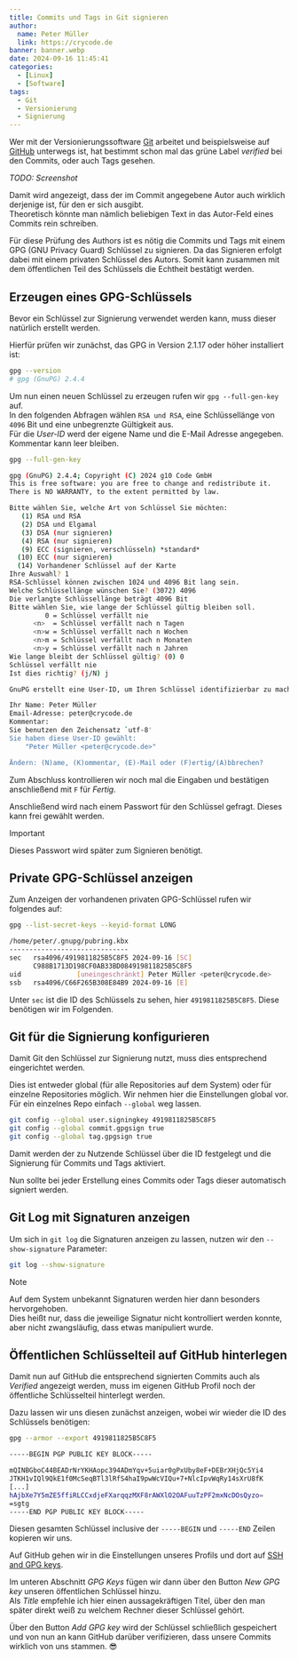 ```yaml
---
title: Commits und Tags in Git signieren
author:
  name: Peter Müller
  link: https://crycode.de
banner: banner.webp
date: 2024-09-16 11:45:41
categories:
  - [Linux]
  - [Software]
tags:
  - Git
  - Versionierung
  - Signierung
---
```


Wer mit der Versionierungssoftware [Git](https://git-scm.com/) arbeitet und beispielsweise auf [GitHub](https://github.com/crycode-de) unterwegs ist, hat bestimmt schon mal das grüne Label *verified* bei den Commits, oder auch Tags gesehen.

*TODO: Screenshot*

Damit wird angezeigt, dass der im Commit angegebene Autor auch wirklich derjenige ist, für den er sich ausgibt.  
Theoretisch könnte man nämlich beliebigen Text in das Autor-Feld eines Commits rein schreiben.

<!-- more -->

Für diese Prüfung des Authors ist es nötig die Commits und Tags mit einem GPG (GNU Privacy Guard) Schlüssel zu signieren.
Da das Signieren erfolgt dabei mit einem privaten Schlüssel des Autors. Somit kann zusammen mit dem öffentlichen Teil des Schlüssels die Echtheit bestätigt werden.

## Erzeugen eines GPG-Schlüssels

Bevor ein Schlüssel zur Signierung verwendet werden kann, muss dieser natürlich erstellt werden.

Hierfür prüfen wir zunächst, das GPG in Version 2.1.17 oder höher installiert ist:

```sh GPG Version prüfen
gpg --version
# gpg (GnuPG) 2.4.4
```

Um nun einen neuen Schlüssel zu erzeugen rufen wir `gpg --full-gen-key` auf.  
In den folgenden Abfragen wählen `RSA und RSA`, eine Schlüssellänge von `4096` Bit und eine unbegrenzte Gültigkeit aus.  
Für die *User-ID* werd der eigene Name und die E-Mail Adresse angegeben. Kommentar kann leer bleiben.

```sh Neuen GPG Schlüssel erzeugen
gpg --full-gen-key

gpg (GnuPG) 2.4.4; Copyright (C) 2024 g10 Code GmbH
This is free software: you are free to change and redistribute it.
There is NO WARRANTY, to the extent permitted by law.

Bitte wählen Sie, welche Art von Schlüssel Sie möchten:
   (1) RSA und RSA
   (2) DSA und Elgamal
   (3) DSA (nur signieren)
   (4) RSA (nur signieren)
   (9) ECC (signieren, verschlüsseln) *standard*
  (10) ECC (nur signieren)
  (14) Vorhandener Schlüssel auf der Karte
Ihre Auswahl? 1
RSA-Schlüssel können zwischen 1024 und 4096 Bit lang sein.
Welche Schlüssellänge wünschen Sie? (3072) 4096
Die verlangte Schlüssellänge beträgt 4096 Bit
Bitte wählen Sie, wie lange der Schlüssel gültig bleiben soll.
         0 = Schlüssel verfällt nie
      <n>  = Schlüssel verfällt nach n Tagen
      <n>w = Schlüssel verfällt nach n Wochen
      <n>m = Schlüssel verfällt nach n Monaten
      <n>y = Schlüssel verfällt nach n Jahren
Wie lange bleibt der Schlüssel gültig? (0) 0
Schlüssel verfällt nie
Ist dies richtig? (j/N) j

GnuPG erstellt eine User-ID, um Ihren Schlüssel identifizierbar zu machen.

Ihr Name: Peter Müller
Email-Adresse: peter@crycode.de
Kommentar: 
Sie benutzen den Zeichensatz `utf-8'
Sie haben diese User-ID gewählt:
    "Peter Müller <peter@crycode.de>"

Ändern: (N)ame, (K)ommentar, (E)-Mail oder (F)ertig/(A)bbrechen?
```

Zum Abschluss kontrollieren wir noch mal die Eingaben und bestätigen anschließend mit `F` für *Fertig*.

Anschließend wird nach einem Passwort für den Schlüssel gefragt. Dieses kann frei gewählt werden.

> [!IMPORTANT]
> Dieses Passwort wird später zum Signieren benötigt.

## Private GPG-Schlüssel anzeigen

Zum Anzeigen der vorhandenen privaten GPG-Schlüssel rufen wir folgendes auf:

```sh Private GPG Schlüssel auflisten
gpg --list-secret-keys --keyid-format LONG

/home/peter/.gnupg/pubring.kbx
------------------------------
sec   rsa4096/4919811825B5C8F5 2024-09-16 [SC]
      C988B1713D198CF0AB33BD084919811825B5C8F5
uid              [uneingeschränkt] Peter Müller <peter@crycode.de>
ssb   rsa4096/C66F265B308E84B9 2024-09-16 [E]
```

Unter `sec` ist die ID des Schlüssels zu sehen, hier `4919811825B5C8F5`. Diese benötigen wir im Folgenden.

## Git für die Signierung konfigurieren

Damit Git den Schlüssel zur Signierung nutzt, muss dies entsprechend eingerichtet werden.

Dies ist entweder global (für alle Repositories auf dem System) oder für einzelne Repositories möglich.
Wir nehmen hier die Einstellungen global vor. Für ein einzelnes Repo einfach `--global` weg lassen.

```sh Git für die Signierung konfigurieren
git config --global user.signingkey 4919811825B5C8F5
git config --global commit.gpgsign true
git config --global tag.gpgsign true
```

Damit werden der zu Nutzende Schlüssel über die ID festgelegt und die Signierung für Commits und Tags aktiviert.

Nun sollte bei jeder Erstellung eines Commits oder Tags dieser automatisch signiert werden.

## Git Log mit Signaturen anzeigen

Um sich in `git log` die Signaturen anzeigen zu lassen, nutzen wir den `--show-signature` Parameter:

```sh Git Log mit Signaturen
git log --show-signature


```

> [!NOTE]
> Auf dem System unbekannt Signaturen werden hier dann besonders hervorgehoben.  
> Dies heißt nur, dass die jeweilige Signatur nicht kontrolliert werden konnte, aber nicht zwangsläufig, dass etwas manipuliert wurde.

## Öffentlichen Schlüsselteil auf GitHub hinterlegen

Damit nun auf GitHub die entsprechend signierten Commits auch als *Verified* angezeigt werden, muss im eigenen GitHub Profil noch der öffentliche Schlüsselteil hinterlegt werden.

Dazu lassen wir uns diesen zunächst anzeigen, wobei wir wieder die ID des Schlüssels benötigen:

```sh Öffentlichen Schlüsselteil anzeigen
gpg --armor --export 4919811825B5C8F5

-----BEGIN PGP PUBLIC KEY BLOCK-----

mQINBGboC44BEADrNrYKHAopc394ADmYqv+5uiar0gPxUby8eF+DEBrXHjQc5Yi4
JTKH1vIQl9QkE1f0McSeqBTl3lRfS4haI9pwWcVIQu+7+NlcIpvWqRy14sXrU8fK
[...]
hAjbXe7Y5mZE5ffiRLCCxdjeFXarqqzMXF8rAWXlO2OAFuuTzPF2mxNcDOsQyzo=
=sgtg
-----END PGP PUBLIC KEY BLOCK-----
```

Diesen gesamten Schlüssel inclusive der `-----BEGIN` und `-----END` Zeilen kopieren wir uns.

Auf GitHub gehen wir in die Einstellungen unseres Profils und dort auf [SSH and GPG keys](https://github.com/settings/keys).

Im unteren Abschnitt *GPG Keys* fügen wir dann über den Button *New GPG key* unseren öffentlichen Schlüssel hinzu.  
Als *Title* empfehle ich hier einen aussagekräftigen Titel, über den man später direkt weiß zu welchem Rechner dieser Schlüssel gehört.

Über den Button *Add GPG key* wird der Schlüssel schließlich gespeichert und von nun an kann GitHub darüber verifizieren, dass unsere Commits wirklich von uns stammen. 😎
